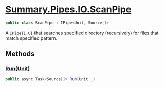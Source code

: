 # [Summary.Pipes.IO.ScanPipe](../src/Core/Pipes/IO/ScanPipe.cs#L6)
```cs
public class ScanPipe : IPipe<Unit, Source[]>
```

A [`IPipe{I,O}`](./IPipe{I,O}.md) that searches specified directory (recursively) for files that match specified pattern.

## Methods
### [Run(Unit)](../src/Core/Pipes/IO/ScanPipe.cs#L8)
```cs
public async Task<Source[]> Run(Unit _)
```

